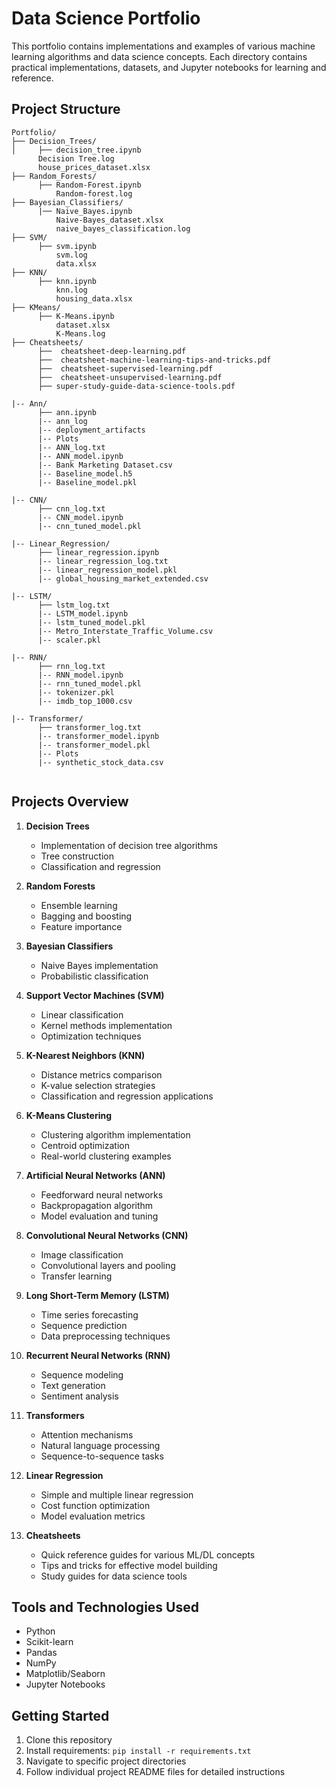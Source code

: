# Data Science Portfolio

This portfolio contains implementations and examples of various machine learning algorithms and data science concepts. Each directory contains practical implementations, datasets, and Jupyter notebooks for learning and reference.

## Project Structure

```
Portfolio/
├── Decision_Trees/
│     ├── decision_tree.ipynb
      Decision Tree.log
      house_prices_dataset.xlsx
├── Random_Forests/
      ├── Random-Forest.ipynb
          Random-forest.log
├── Bayesian_Classifiers/
      |── Naive_Bayes.ipynb
          Naive-Bayes_dataset.xlsx
          naive_bayes_classification.log
├── SVM/
      ├── svm.ipynb
          svm.log
          data.xlsx
├── KNN/
      ├── knn.ipynb
          knn.log
          housing_data.xlsx
├── KMeans/
      ├── K-Means.ipynb
          dataset.xlsx
          K-Means.log
├── Cheatsheets/
      ├──  cheatsheet-deep-learning.pdf
      ├──  cheatsheet-machine-learning-tips-and-tricks.pdf
      ├──  cheatsheet-supervised-learning.pdf
      ├──  cheatsheet-unsupervised-learning.pdf
      ├── super-study-guide-data-science-tools.pdf

|-- Ann/
      ├── ann.ipynb
      |-- ann_log
      |-- deployment_artifacts
      |-- Plots
      |-- ANN_log.txt
      |-- ANN_model.ipynb
      |-- Bank Marketing Dataset.csv
      |-- Baseline_model.h5
      |-- Baseline_model.pkl

|-- CNN/
      ├── cnn_log.txt
      |-- CNN_model.ipynb
      |-- cnn_tuned_model.pkl
 
|-- Linear_Regression/
      ├── linear_regression.ipynb
      |-- linear_regression_log.txt
      |-- linear_regression_model.pkl
      |-- global_housing_market_extended.csv

|-- LSTM/
      ├── lstm_log.txt
      |-- LSTM_model.ipynb
      |-- lstm_tuned_model.pkl
      |-- Metro_Interstate_Traffic_Volume.csv
      |-- scaler.pkl

|-- RNN/
      ├── rnn_log.txt
      |-- RNN_model.ipynb
      |-- rnn_tuned_model.pkl
      |-- tokenizer.pkl
      |-- imdb_top_1000.csv

|-- Transformer/
      ├── transformer_log.txt
      |-- transformer_model.ipynb
      |-- transformer_model.pkl
      |-- Plots
      |-- synthetic_stock_data.csv
          
```

## Projects Overview

1. **Decision Trees**
   - Implementation of decision tree algorithms
   - Tree construction 
   - Classification and regression

2. **Random Forests**
   - Ensemble learning
   - Bagging and boosting
   - Feature importance

3. **Bayesian Classifiers**
   - Naive Bayes implementation
   - Probabilistic classification

4. **Support Vector Machines (SVM)**
   - Linear classification
   - Kernel methods implementation
   - Optimization techniques

5. **K-Nearest Neighbors (KNN)**
   - Distance metrics comparison
   - K-value selection strategies
   - Classification and regression applications

6. **K-Means Clustering**
   - Clustering algorithm implementation
   - Centroid optimization
   - Real-world clustering examples

7. **Artificial Neural Networks (ANN)**
   - Feedforward neural networks
   - Backpropagation algorithm
   - Model evaluation and tuning

8. **Convolutional Neural Networks (CNN)**
   - Image classification
   - Convolutional layers and pooling
   - Transfer learning

9. **Long Short-Term Memory (LSTM)**
   - Time series forecasting
   - Sequence prediction
   - Data preprocessing techniques

10. **Recurrent Neural Networks (RNN)**
    - Sequence modeling
    - Text generation
    - Sentiment analysis

11. **Transformers**
      - Attention mechanisms
      - Natural language processing
      - Sequence-to-sequence tasks

12. **Linear Regression**
      - Simple and multiple linear regression
      - Cost function optimization
      - Model evaluation metrics

13. **Cheatsheets**
      - Quick reference guides for various ML/DL concepts
      - Tips and tricks for effective model building
      - Study guides for data science tools


## Tools and Technologies Used
- Python
- Scikit-learn
- Pandas
- NumPy
- Matplotlib/Seaborn
- Jupyter Notebooks

## Getting Started
1. Clone this repository
2. Install requirements: `pip install -r requirements.txt`
3. Navigate to specific project directories
4. Follow individual project README files for detailed instructions


